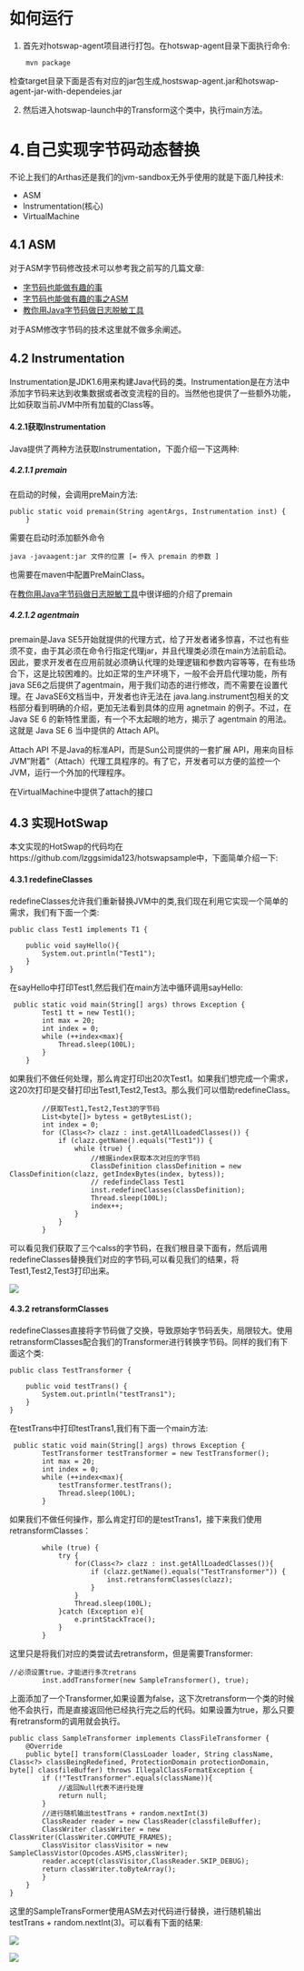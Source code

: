 # 如何运行
1. 首先对hotswap-agent项目进行打包。在hotswap-agent目录下面执行命令:
```
    mvn package
```
检查target目录下面是否有对应的jar包生成,hostswap-agent.jar和hotswap-agent-jar-with-dependeies.jar

2. 然后进入hotswap-launch中的Transform这个类中，执行main方法。

# 4.自己实现字节码动态替换

不论上我们的Arthas还是我们的jvm-sandbox无外乎使用的就是下面几种技术:
- ASM
- Instrumentation(核心)
- VirtualMachine

## 4.1 ASM
对于ASM字节码修改技术可以参考我之前写的几篇文章:
- [字节码也能做有趣的事
](https://mp.weixin.qq.com/s/Nk4lP7723XIbu5AWXaswmw)
- [字节码也能做有趣的事之ASM](https://mp.weixin.qq.com/s/8yvMSwdjPklcJOyZAlDESw)
- [教你用Java字节码做日志脱敏工具](https://mp.weixin.qq.com/s/I-MIkZ2s57ft14Cul9i2IA)
 

对于ASM修改字节码的技术这里就不做多余阐述。
## 4.2 Instrumentation
Instrumentation是JDK1.6用来构建Java代码的类。Instrumentation是在方法中添加字节码来达到收集数据或者改变流程的目的。当然他也提供了一些额外功能，比如获取当前JVM中所有加载的Class等。

#### 4.2.1获取Instrumentation
Java提供了两种方法获取Instrumentation，下面介绍一下这两种:

##### 4.2.1.1 premain 

在启动的时候，会调用preMain方法:

```
public static void premain(String agentArgs, Instrumentation inst) {
    }

```
需要在启动时添加额外命令

```
java -javaagent:jar 文件的位置 [= 传入 premain 的参数 ] 

```
也需要在maven中配置PreMainClass。

在[教你用Java字节码做日志脱敏工具](https://mp.weixin.qq.com/s/I-MIkZ2s57ft14Cul9i2IA)中很详细的介绍了premain
##### 4.2.1.2 agentmain 
premain是Java SE5开始就提供的代理方式，给了开发者诸多惊喜，不过也有些须不变，由于其必须在命令行指定代理jar，并且代理类必须在main方法前启动。因此，要求开发者在应用前就必须确认代理的处理逻辑和参数内容等等，在有些场合下，这是比较困难的。比如正常的生产环境下，一般不会开启代理功能，所有java SE6之后提供了agentmain，用于我们动态的进行修改，而不需要在设置代理。在 JavaSE6文档当中，开发者也许无法在 java.lang.instrument包相关的文档部分看到明确的介绍，更加无法看到具体的应用 agnetmain 的例子。不过，在 Java SE 6 的新特性里面，有一个不太起眼的地方，揭示了 agentmain 的用法。这就是 Java SE 6 当中提供的 Attach API。

Attach API 不是Java的标准API，而是Sun公司提供的一套扩展 API，用来向目标JVM”附着”（Attach）代理工具程序的。有了它，开发者可以方便的监控一个JVM，运行一个外加的代理程序。

在VirtualMachine中提供了attach的接口

## 4.3 实现HotSwap
本文实现的HotSwap的代码均在https://github.com/lzggsimida123/hotswapsample中，下面简单介绍一下:
#### 4.3.1 redefineClasses
redefineClasses允许我们重新替换JVM中的类,我们现在利用它实现一个简单的需求，我们有下面一个类:

```
public class Test1 implements T1 {

    public void sayHello(){
        System.out.println("Test1");
    }
}
```
在sayHello中打印Test1,然后我们在main方法中循环调用sayHello:

```
 public static void main(String[] args) throws Exception {
        Test1 tt = new Test1();
        int max = 20;
        int index = 0;
        while (++index<max){
            Thread.sleep(100L);
        }
    }
```
如果我们不做任何处理，那么肯定打印出20次Test1。如果我们想完成一个需求，这20次打印是交替打印出Test1,Test2,Test3。那么我们可以借助redefineClass。

```
        //获取Test1,Test2,Test3的字节码
        List<byte[]> bytess = getBytesList();
        int index = 0;
        for (Class<?> clazz : inst.getAllLoadedClasses()) {
            if (clazz.getName().equals("Test1")) {
                while (true) {                
                    //根据index获取本次对应的字节码
                    ClassDefinition classDefinition = new ClassDefinition(clazz, getIndexBytes(index, bytess));
                    // redefindeClass Test1
                    inst.redefineClasses(classDefinition);
                    Thread.sleep(100L);
                    index++;
                }
            }
        }
```
可以看见我们获取了三个calss的字节码，在我们根目录下面有，然后调用redefineClasses替换我们对应的字节码,可以看见我们的结果，将Test1,Test2,Test3打印出来。

![](https://user-gold-cdn.xitu.io/2019/1/21/168701c42bb7236d?w=562&h=630&f=png&s=39548)

####  4.3.2 retransformClasses
redefineClasses直接将字节码做了交换，导致原始字节码丢失，局限较大。使用retransformClasses配合我们的Transformer进行转换字节码。同样的我们有下面这个类:

```
public class TestTransformer {

    public void testTrans() {
        System.out.println("testTrans1");
    }
}
```
在testTrans中打印testTrans1,我们有下面一个main方法:

```
 public static void main(String[] args) throws Exception {
        TestTransformer testTransformer = new TestTransformer();
        int max = 20;
        int index = 0;
        while (++index<max){
            testTransformer.testTrans();
            Thread.sleep(100L);
        }
```
如果我们不做任何操作，那么肯定打印的是testTrans1，接下来我们使用retransformClasses：

```
        while (true) {
            try {
                for(Class<?> clazz : inst.getAllLoadedClasses()){
                    if (clazz.getName().equals("TestTransformer")) {
                        inst.retransformClasses(clazz);
                    }
                }
                Thread.sleep(100L);
            }catch (Exception e){
                e.printStackTrace();
            }
        }
```
这里只是将我们对应的类尝试去retransform，但是需要Transformer:

```
//必须设置true，才能进行多次retrans
        inst.addTransformer(new SampleTransformer(), true);
```
上面添加了一个Transformer,如果设置为false，这下次retransform一个类的时候他不会执行，而是直接返回他已经执行完之后的代码。如果设置为true，那么只要有retransform的调用就会执行。

```
public class SampleTransformer implements ClassFileTransformer {
    @Override
    public byte[] transform(ClassLoader loader, String className, Class<?> classBeingRedefined, ProtectionDomain protectionDomain, byte[] classfileBuffer) throws IllegalClassFormatException {
        if (!"TestTransformer".equals(className)){
            //返回Null代表不进行处理
            return null;
        }
        //进行随机输出testTrans + random.nextInt(3)
        ClassReader reader = new ClassReader(classfileBuffer);
        ClassWriter classWriter = new ClassWriter(ClassWriter.COMPUTE_FRAMES);
        ClassVisitor classVisitor = new SampleClassVistor(Opcodes.ASM5,classWriter);
        reader.accept(classVisitor,ClassReader.SKIP_DEBUG);
        return classWriter.toByteArray();
        }
    }
}
```
这里的SampleTransFormer使用ASM去对代码进行替换，进行随机输出testTrans + random.nextInt(3)。可以看有下面的结果:

![](https://user-gold-cdn.xitu.io/2019/1/21/168702c77ed4c0b7?w=689&h=567&f=png&s=46543)


![](https://user-gold-cdn.xitu.io/2018/7/22/164c2ad786c7cfe4?w=500&h=375&f=jpeg&s=215163)
